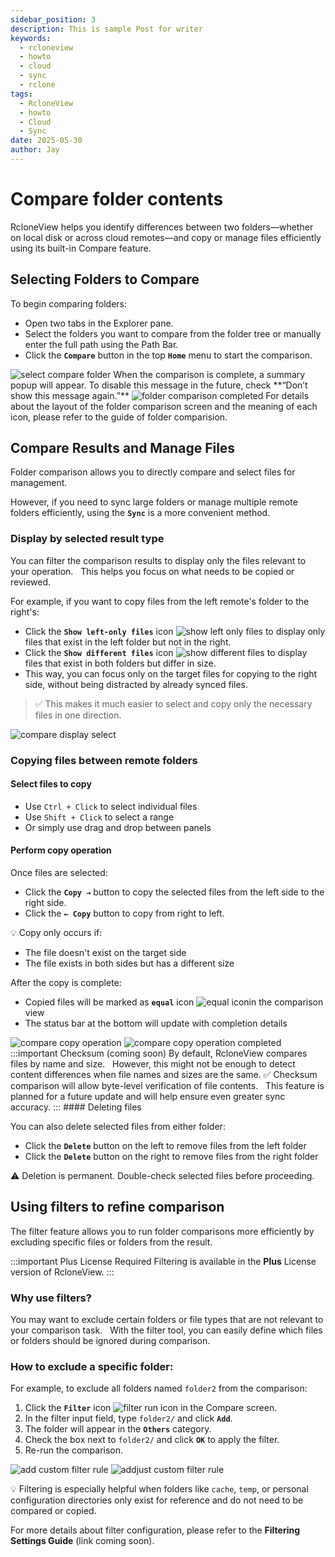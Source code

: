 ```yaml
---
sidebar_position: 3
description: This is sample Post for writer
keywords:
  - rcloneview
  - howto
  - cloud
  - sync
  - rclone
tags:
  - RcloneView
  - howto
  - Cloud
  - Sync
date: 2025-05-30
author: Jay
---
```

# Compare folder contents

RcloneView helps you identify differences between two folders—whether on local disk or across cloud remotes—and copy or manage files efficiently using its built-in Compare feature.

## Selecting Folders to Compare

To begin comparing folders:
- Open two tabs in the Explorer pane.
- Select the folders you want to compare from the folder tree or manually enter the full path using the Path Bar.
- Click the **`Compare`** button in the top **`Home`** menu to start the comparison.

<img src="/support/images/en/howto/rcloneview-basic/select-compare-folder.png" alt="select compare folder" class="img-medium img-center" />
When the comparison is complete, a summary popup will appear.
To disable this message in the future, check **“Don’t show this message again.”**
<img src="/support/images/en/howto/rcloneview-basic/folder-comparison-completed.png" alt="folder comparison completed" class="img-medium img-center" />
For details about the layout of the folder comparison screen and the meaning of each icon, please refer to the guide of folder comparision.

## Compare Results and Manage Files

Folder comparison allows you to directly compare and select files for management.

However, if you need to sync large folders or manage multiple remote folders efficiently, using the **`Sync`** is a more convenient method.

### Display by selected result type

You can filter the comparison results to display only the files relevant to your operation.  
This helps you focus on what needs to be copied or reviewed.

For example, if you want to copy files from the left remote's folder to the right's:

- Click the **`Show left-only files`** icon <img src="/support/icons/show-left-only-files.png" alt="show left only files" class="inline-icon" /> to display only files that exist in the left folder but not in the right.
- Click the **`Show different files`** icon <img src="/support/icons/show-different-files.png" alt="show different files" class="inline-icon" /> to display files that exist in both folders but differ in size.
- This way, you can focus only on the target files for copying to the right side, without being distracted by already synced files.

> ✅ This makes it much easier to select and copy only the necessary files in one direction.
<img src="/support/images/en/howto/rcloneview-basic/compare-display-select.png" alt="compare display select" class="img-medium img-center" />

### Copying files between remote folders

#### Select files to copy

- Use `Ctrl + Click` to select individual files
- Use `Shift + Click` to select a range
- Or simply use drag and drop between panels

#### Perform copy operation

Once files are selected:
- Click the **`Copy →`** button to copy the selected files from the left side to the right side.
- Click the **`← Copy`** button to copy from right to left.

💡 Copy only occurs if:
- The file doesn't exist on the target side
- The file exists in both sides but has a different size

After the copy is complete:
- Copied files will be marked as **`equal`** icon <img src="/support/icons/equal-icon.png" alt="equal icon" class="inline-icon" />in the comparison view
- The status bar at the bottom will update with completion details
<div class="img-grid-2">
<img src="/support/images/en/howto/rcloneview-basic/compare-copy-operation.png" alt="compare copy operation" class="img-medium img-center" />
<img src="/support/images/en/howto/rcloneview-basic/compare-copy-operation-completed.png" alt="compare copy operation completed" class="img-medium img-center" />
</div>
:::important Checksum (coming soon)
By default, RcloneView compares files by name and size.  
However, this might not be enough to detect content differences when file names and sizes are the same.
✅ Checksum comparison will allow byte-level verification of file contents.  
This feature is planned for a future update and will help ensure even greater sync accuracy.
:::
#### Deleting files

You can also delete selected files from either folder:
- Click the **`Delete`** button on the left to remove files from the left folder
- Click the **`Delete`** button on the right to remove files from the right folder

⚠️ Deletion is permanent. Double-check selected files before proceeding.
 
## Using filters to refine comparison

The filter feature allows you to run folder comparisons more efficiently by excluding specific files or folders from the result.

 :::important Plus License Required
Filtering is available in the **Plus** License version of RcloneView.
:::

### Why use filters?

You may want to exclude certain folders or file types that are not relevant to your comparison task.  
With the filter tool, you can easily define which files or folders should be ignored during comparison.

### How to exclude a specific folder:

For example, to exclude all folders named `folder2` from the comparison:
1. Click the **`Filter`** icon <img src="/support/icons/filter-run-icon.png" alt="filter run icon" class="inline-icon" /> in the Compare screen.
2. In the filter input field, type `folder2/` and click **`Add`**.
3. The folder will appear in the **`Others`** category.
4. Check the box next to `folder2/` and click **`OK`** to apply the filter.
5. Re-run the comparison.

<div class="img-grid-2">
<img src="/support/images/en/howto/rcloneview-basic/add-custom-filter-rule.png" alt="add custom filter rule" class="img-medium img-center" />
<img src="/support/images/en/howto/rcloneview-basic/addjust-custom-filter-rule.png" alt="addjust custom filter rule" class="img-medium img-center" />
</div>

💡 Filtering is especially helpful when folders like `cache`, `temp`, or personal configuration directories only exist for reference and do not need to be compared or copied.

For more details about filter configuration, please refer to the **Filtering Settings Guide** (link coming soon).




